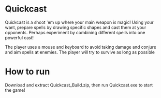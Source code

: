 # Quickcast

Quickcast is a shoot 'em up where your main weapon is magic! Using your want, prepare spells by drawing specific shapes and cast them at your opponents. Perhaps experiment by combining different spells into one powerful cast!

The player uses a mouse and keyboard to avoid taking damage and conjure and aim spells at enemies. The player will try to survive as long as possible

# How to run

Download and extract Quickcast_Build.zip, then run Quickcast.exe to start the game!
